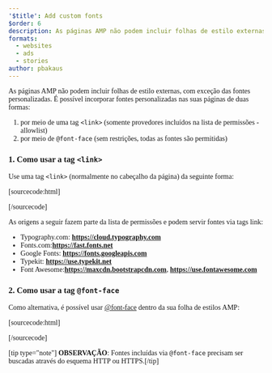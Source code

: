 ```yaml
---
'$title': Add custom fonts
$order: 6
description: As páginas AMP não podem incluir folhas de estilo externas, com exceção das fontes personalizadas. É possível incorporar fontes personalizadas nas suas páginas de duas formas ...
formats:
  - websites
  - ads
  - stories
author: pbakaus
---
```


As páginas AMP não podem incluir folhas de estilo externas, com exceção das fontes personalizadas. É possível incorporar fontes personalizadas nas suas páginas de duas formas:

1. por meio de uma tag `<link>` (somente provedores incluídos na lista de permissões - allowlist)
2. por meio de `@font-face` (sem restrições, todas as fontes são permitidas)

### 1. Como usar a tag `<link>`

Use uma tag `<link>` (normalmente no cabeçalho da página) da seguinte forma:

[sourcecode:html]

<link rel="stylesheet" href="https://fonts.googleapis.com/css?family=Tangerine">
[/sourcecode]

As origens a seguir fazem parte da lista de permissões e podem servir fontes via tags link:

- Typography.com: **https://cloud.typography.com**
- Fonts.com:**https://fast.fonts.net**
- Google Fonts: **https://fonts.googleapis.com**
- Typekit: **https://use.typekit.net**
- Font Awesome:**https://maxcdn.bootstrapcdn.com**, **https://use.fontawesome.com**

### 2. Como usar a tag `@font-face`

Como alternativa, é possível usar [@font-face](https://developer.mozilla.org/en-US/docs/Web/CSS/@font-face) dentro da sua folha de estilos AMP:

[sourcecode:html]

<style amp-custom>
  @font-face {
    font-family: "Bitstream Vera Serif Bold";
    src: url("https://somedomain.org/VeraSeBd.ttf");
  }

  body {
    font-family: "Bitstream Vera Serif Bold", serif;
  }
</style>

[/sourcecode]

[tip type="note"] <strong>OBSERVAÇÃO</strong>: Fontes incluídas via `@font-face` precisam ser buscadas através do esquema HTTP ou HTTPS.[/tip]
